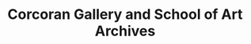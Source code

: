 ---
layout: repo
title: "Corcoran Gallery and School of Art Archives"
id: 24516
permalink: repos/24516/
---